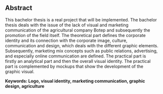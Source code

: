## Abstract

This bachelor thesis is a real project that will be implemented. The bachelor thesis deals with the issue of the lack of visual and marketing communication of the agricultural company Botep and subsequently the promotion of the field itself.
The theoretical part defines the corporate identity and its connection with the corporate image, culture, communication and design, which deals with the different graphic elements. Subsequently, marketing mix concepts such as public relations, advertising, and especially online communication are defined. The practical part is firstly an analytical part and then the overall visual identity. 
The practical part is complemented by mockups that show the development of the graphic visual. 

**Keywords: Logo, visual identity, marketing communication, graphic design, agriculture**



